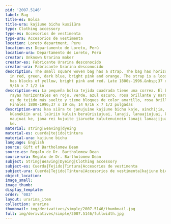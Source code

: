 ```yaml
---
pid: '2007.5146'
label: Bag
title-es: Bolsa
title-ura: kajiune bichu kusiiüra
type: Clothing accessory
type-es: Accesorios de vestimenta
type-ura: Accesorios de vestimenta
location: Loreto department, Peru
location-es: Departamento de Loreto, Perú
location-ura: Departamento de Loreto, Perú
creator: Unknown Urarina maker
creator-es: Fabricante Urarina desconocido
creator-ura: Fabricante Urarina desconocido
description: The small square woven bag has a strap. The bag has horizontal stripes
  in red, green, dark blue, bright pink and orange. The strap is a looser weave, and
  has blocks of yellow, bright pink and red. Late 1800s-1996.&nbsp;37 x 19 cm; 14
  9/16 x 7 1/2 in
description-es: La pequeña bolsa tejida cuadrada tiene una correa. El bolso tiene
  rayas horizontales en rojo, verde, azul oscuro, rosa brillante y naranja. La correa
  es de tejido más suelto y tiene bloques de color amarillo, rosa brillante y rojo.
  Finales 1800-1996;37 x 19 cm; 14 9/16 x 7 1/2 pulgadas
description-ura: kaa siüra te janujuine kajiune bichu kaje, ainchijia, jaraujiriti
  küanekiin arai laüriin kuluin beraürisiujuai, lanaji, lanaajiujuai, kafaajiujai
  naujuai ke, jana rei kujuite jiarueke kulutenuinein lanaji lanaajijuai, kafaji naujui
  ke.
material: string|weaving|dyeing
material-es: cuerda|tejido|tintura
material-ura: kajiune bichu
language: English
source: Gift of Bartholomew Dean
source-es: Regalo de Dr. Bartholomew Dean
source-ura: Regalo de Dr. Bartholomew Dean
subject: String|Weaving|Dyeing|Clothing accessory
subject-es: Cuerda|Tejido|Tintura|Accesorios de vestimenta
subject-ura: Cuerda|Tejido|Tintura|Accesorios de vestimenta|kajiune bichu
object_location:
image_small:
image_thumb:
display_template:
order: '083'
layout: urarina_item
collection: urarina
thumbnail: img/derivatives/simple/2007.5146/thumbnail.jpg
full: img/derivatives/simple/2007.5146/fullwidth.jpg
---
```

